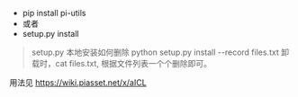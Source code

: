 - pip install pi-utils
- 或者
- setup.py install


> setup.py 本地安装如何删除
> python setup.py install --record files.txt
> 卸载时，cat files.txt, 根据文件列表一个个删除即可。

用法见 https://wiki.piasset.net/x/aICL
